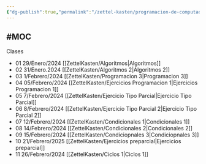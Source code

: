 ```yaml
---
{"dg-publish":true,"permalink":"/zettel-kasten/programacion-de-computadores/"}
---
```


#MOC 
---

Clases
- 01 29/Enero/2024 [[ZettelKasten/Algoritmos\|Algoritmos]]
- 02 31/Enero.2024 [[ZettelKasten/Algoritmos 2\|Algoritmos 2]]
- 03 1/Febrero/2024 [[ZettelKasten/Programacion 3\|Programacion 3]]
- 04 05/Febrero/2024 [[ZettelKasten/Ejercicios Programacion 1\|Ejercicios Programacion 1]]
- 05 7/Febrero/2024 [[ZettelKasten/Ejercicio Tipo Parcial\|Ejercicio Tipo Parcial]]
- 06 8/Febrero/2024 [[ZettelKasten/Ejercicio Tipo Parcial 2\|Ejercicio Tipo Parcial 2]]
- 07 12/Febrero/2024 [[ZettelKasten/Condicionales 1\|Condicionales 1]]
- 08 14/Febrero/2024 [[ZettelKasten/Condicionales 2\|Condicionales 2]]
- 09 15/Febrero/2024 [[ZettelKasten/Condiciopnales 3\|Condiciopnales 3]]
- 10 21/Febrero/2025 [[ZettelKasten/Ejercicios preparcial\|Ejercicios preparcial]]
- 11 26/Febrero/2024 [[ZettelKasten/Ciclos 1\|Ciclos 1]]